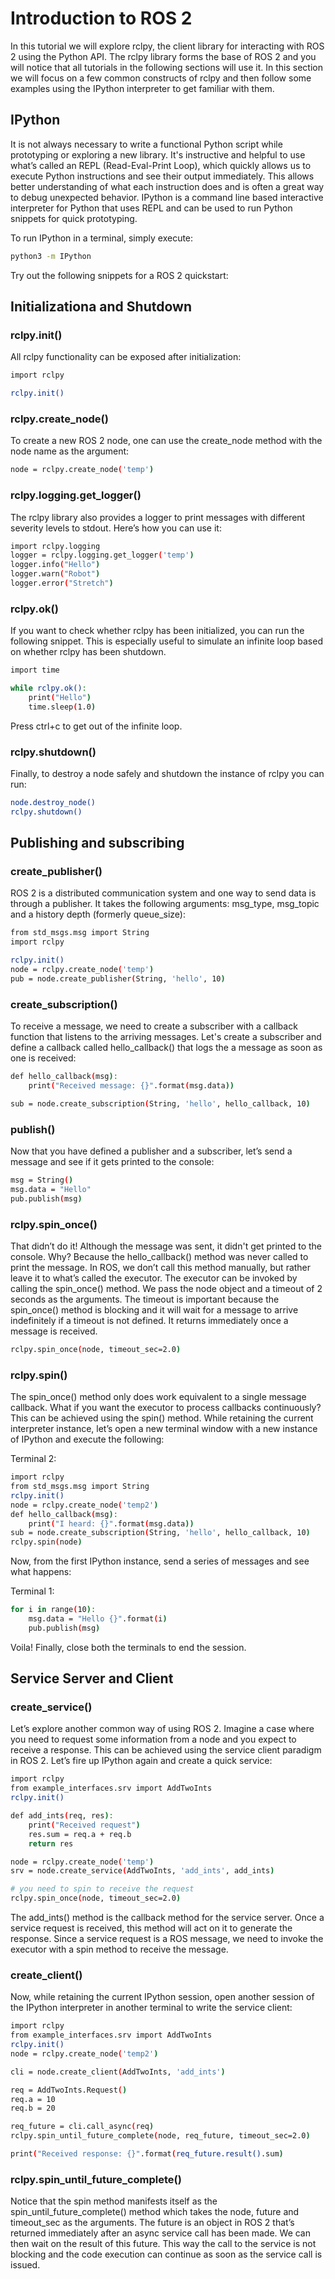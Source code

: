 # Introduction to ROS 2
In this tutorial we will explore rclpy, the client library for interacting with ROS 2 using the Python API. The rclpy library forms the base of ROS 2 and you will notice that all tutorials in the following sections will use it. In this section we will focus on a few common constructs of rclpy and then follow some examples using the IPython interpreter to get familiar with them.

## IPython
It is not always necessary to write a functional Python script while prototyping or exploring a new library. It's instructive and helpful to use what’s called an REPL (Read-Eval-Print Loop), which quickly allows us to execute Python instructions and see their output immediately. This allows better understanding of what each instruction does and is often a great way to debug unexpected behavior. IPython is a command line based interactive interpreter for Python that uses REPL and can be used to run Python snippets for quick prototyping.

To run IPython in a terminal, simply execute:
```{.bash .shell-prompt}
python3 -m IPython
```

Try out the following snippets for a ROS 2 quickstart:

## Initializationa and Shutdown
### rclpy.init()
All rclpy functionality can be exposed after initialization:
```{.bash .shell-prompt}
import rclpy

rclpy.init()
```

### rclpy.create_node()
To create a new ROS 2 node, one can use the create_node method with the node name as the argument:
```{.bash .shell-prompt}
node = rclpy.create_node('temp')
```

### rclpy.logging.get_logger()
The rclpy library also provides a logger to print messages with different severity levels to stdout. Here’s how you can use it:
```{.bash .shell-prompt}
import rclpy.logging
logger = rclpy.logging.get_logger('temp')
logger.info("Hello")
logger.warn("Robot")
logger.error("Stretch")
```

### rclpy.ok()
If you want to check whether rclpy has been initialized, you can run the following snippet. This is especially useful to simulate an infinite loop based on whether rclpy has been shutdown.
```{.bash .shell-prompt}
import time

while rclpy.ok():
	print("Hello")
	time.sleep(1.0)
```

Press ctrl+c to get out of the infinite loop.

### rclpy.shutdown()
Finally, to destroy a node safely and shutdown the instance of rclpy you can run:

```{.bash .shell-prompt}
node.destroy_node()
rclpy.shutdown()
```

## Publishing and subscribing
### create_publisher()
ROS 2 is a distributed communication system and one way to send data is through a publisher. It takes the following arguments: msg_type, msg_topic and a history depth (formerly queue_size):
```{.bash .shell-prompt}
from std_msgs.msg import String
import rclpy

rclpy.init()
node = rclpy.create_node('temp')
pub = node.create_publisher(String, 'hello', 10)
```

### create_subscription()
To receive a message, we need to create a subscriber with a callback function that listens to the arriving messages. Let's create a subscriber and define a callback called hello_callback() that logs the a message as soon as one is received:
```{.bash .shell-prompt}
def hello_callback(msg):
	print("Received message: {}".format(msg.data))

sub = node.create_subscription(String, 'hello', hello_callback, 10)
```

### publish()
Now that you have defined a publisher and a subscriber, let’s send a message and see if it gets printed to the console:
```{.bash .shell-prompt}
msg = String()
msg.data = "Hello"
pub.publish(msg)
```

### rclpy.spin_once()
That didn’t do it! Although the message was sent, it didn't get printed to the console. Why? Because the hello_callback() method was never called to print the message. In ROS, we don’t call this method manually, but rather leave it to what’s called the executor. The executor can be invoked by calling the spin_once() method. We pass the node object and a timeout of 2 seconds as the arguments. The timeout is important because the spin_once() method is blocking and it will wait for a message to arrive indefinitely if a timeout is not defined. It returns immediately once a message is received.
```{.bash .shell-prompt}
rclpy.spin_once(node, timeout_sec=2.0)
```

### rclpy.spin()
The spin_once() method only does work equivalent to a single message callback. What if you want the executor to process callbacks continuously? This can be achieved using the spin() method. While retaining the current interpreter instance, let’s open a new terminal window with a new instance of IPython and execute the following:

Terminal 2:
```{.bash .shell-prompt}
import rclpy
from std_msgs.msg import String
rclpy.init()
node = rclpy.create_node('temp2')
def hello_callback(msg):
	print("I heard: {}".format(msg.data))
sub = node.create_subscription(String, 'hello', hello_callback, 10)
rclpy.spin(node)
```

Now, from the first IPython instance, send a series of messages and see what happens:

Terminal 1:
```{.bash .shell-prompt}
for i in range(10):
	msg.data = "Hello {}".format(i)
	pub.publish(msg)
```

Voila! Finally, close both the terminals to end the session.

## Service Server and Client
### create_service()
Let’s explore another common way of using ROS 2. Imagine a case where you need to request some information from a node and you expect to receive a response. This can be achieved using the service client paradigm in ROS 2. Let’s fire up IPython again and create a quick service:
```{.bash .shell-prompt}
import rclpy
from example_interfaces.srv import AddTwoInts
rclpy.init()

def add_ints(req, res):
 	print("Received request")
 	res.sum = req.a + req.b
 	return res

node = rclpy.create_node('temp')
srv = node.create_service(AddTwoInts, 'add_ints', add_ints)

# you need to spin to receive the request
rclpy.spin_once(node, timeout_sec=2.0)
```

The add_ints() method is the callback method for the service server. Once a service request is received, this method will act on it to generate the response. Since a service request is a ROS message, we need to invoke the executor with a spin method to receive the message.

### create_client()
Now, while retaining the current IPython session, open another session of the IPython interpreter in another terminal to write the service client:
```{.bash .shell-prompt}
import rclpy
from example_interfaces.srv import AddTwoInts
rclpy.init()
node = rclpy.create_node('temp2')

cli = node.create_client(AddTwoInts, 'add_ints')

req = AddTwoInts.Request()
req.a = 10
req.b = 20

req_future = cli.call_async(req)
rclpy.spin_until_future_complete(node, req_future, timeout_sec=2.0)

print("Received response: {}".format(req_future.result().sum)
```

### rclpy.spin_until_future_complete()
Notice that the spin method manifests itself as the spin_until_future_complete() method which takes the node, future and timeout_sec as the arguments. The future is an object in ROS 2 that’s returned immediately after an async service call has been made. We can then wait on the result of this future. This way the call to the service is not blocking and the code execution can continue as soon as the service call is issued.
